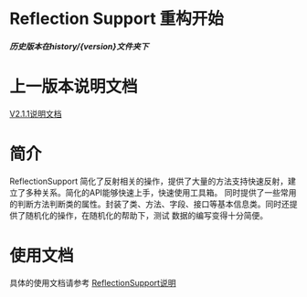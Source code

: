 # Reflection Support 重构开始

##### 历史版本在history/{version}文件夹下

# 上一版本说明文档
[V2.1.1说明文档](/history-code/2.1.1/README.md)

# 简介
ReflectionSupport 简化了反射相关的操作，提供了大量的方法支持快速反射，建立了多种关系。简化的API能够快速上手，快速使用工具箱。
同时提供了一些常用的判断方法判断类的属性。封装了类、方法、字段、接口等基本信息类。同时还提供了随机化的操作，在随机化的帮助下，测试
数据的编写变得十分简便。

# 使用文档
具体的使用文档请参考 [ReflectionSupport说明]()